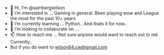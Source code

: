 - 👋 Hi, I’m @sambergwilson
- 👀 I’m interested in ... Gaming in general. Been playing wow and League the most for the past 10+ years
- 🌱 I’m currently learning ... Python.. And thats it for now.. 
- 💞️ I’m looking to collaborate on ...
- 📫 How to reach me ... Not sure anyone would want to reach out to me Currently..
- But if you do want to wilson84.cw@gmail.com

<!---
sambergwilson/sambergwilson is a ✨ special ✨ repository because its `README.md` (this file) appears on your GitHub profile.
You can click the Preview link to take a look at your changes.
--->
